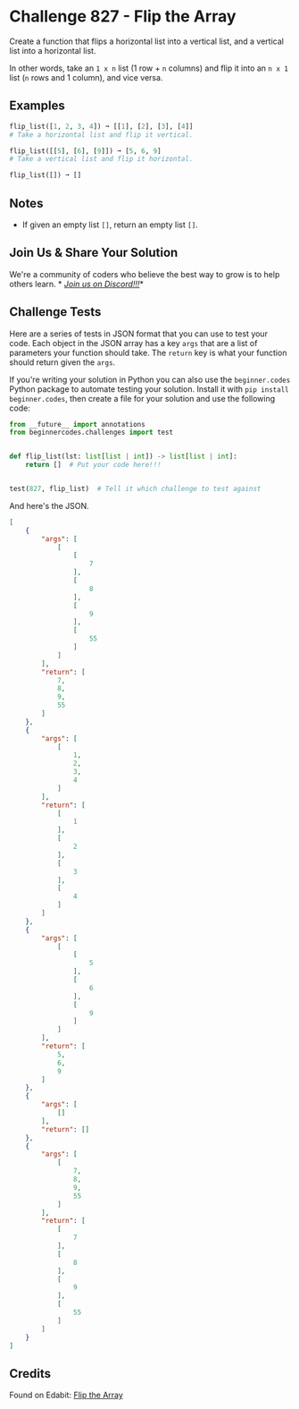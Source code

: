 # Challenge 827 - Flip the Array

Create a function that flips a horizontal list into a vertical list, and a vertical list into a horizontal list.

In other words, take an `1 x n` list (1 row + `n` columns) and flip it into an `n x 1` list (`n` rows and 1 column), and vice versa.

## Examples
```python
flip_list([1, 2, 3, 4]) ➞ [[1], [2], [3], [4]]
# Take a horizontal list and flip it vertical.

flip_list([[5], [6], [9]]) ➞ [5, 6, 9]
# Take a vertical list and flip it horizontal.

flip_list([]) ➞ []
```
## Notes

- If given an empty list `[]`, return an empty list `[]`.

## Join Us & Share Your Solution

We're a community of coders who believe the best way to grow is to help others learn. *
*[Join us on Discord!!!](https://discord.gg/sfHykntuGy)**

## Challenge Tests

Here are a series of tests in JSON format that you can use to test your code. Each object in the JSON array has a
key `args` that are a list of parameters your function should take. The `return` key is what your function should return
given the `args`.

If you're writing your solution in Python you can also use the `beginner.codes` Python package to automate testing your
solution. Install it with `pip install beginner.codes`, then create a file for your solution and use the following code:

```python
from __future__ import annotations
from beginnercodes.challenges import test


def flip_list(lst: list[list | int]) -> list[list | int]:
    return []  # Put your code here!!!


test(827, flip_list)  # Tell it which challenge to test against
```

And here's the JSON.

```json
[
    {
        "args": [
            [
                [
                    7
                ],
                [
                    8
                ],
                [
                    9
                ],
                [
                    55
                ]
            ]
        ],
        "return": [
            7,
            8,
            9,
            55
        ]
    },
    {
        "args": [
            [
                1,
                2,
                3,
                4
            ]
        ],
        "return": [
            [
                1
            ],
            [
                2
            ],
            [
                3
            ],
            [
                4
            ]
        ]
    },
    {
        "args": [
            [
                [
                    5
                ],
                [
                    6
                ],
                [
                    9
                ]
            ]
        ],
        "return": [
            5,
            6,
            9
        ]
    },
    {
        "args": [
            []
        ],
        "return": []
    },
    {
        "args": [
            [
                7,
                8,
                9,
                55
            ]
        ],
        "return": [
            [
                7
            ],
            [
                8
            ],
            [
                9
            ],
            [
                55
            ]
        ]
    }
]
```

## Credits

Found on Edabit: [Flip the Array](https://edabit.com/challenge/QoavwQhmrDpXJhBW9)
